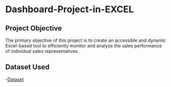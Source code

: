 # Dashboard-Project-in-EXCEL
## Project Objective
The primary objective of this project is to create an accessible and dynamic Excel-based tool to efficiently monitor and analyze the sales performance of individual sales representatives.
## Dataset Used
-<a href="https://github.com/Gargik283/Dashboard-Project-in-EXCEL/edit/main/README.md">Dataset</a>
